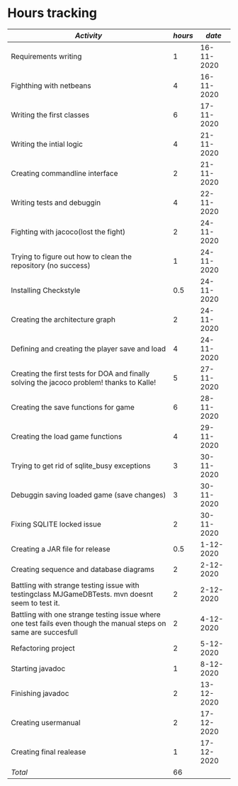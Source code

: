 # Hours tracking


*Activity* | *hours*| *date*
---------|------|-------
Requirements writing| 1 |16-11-2020
Fighthing with netbeans | 4|16-11-2020
Writing the first classes| 6|17-11-2020
Writing the intial logic |4|21-11-2020
Creating commandline interface|2|21-11-2020
Writing tests and debuggin|4|22-11-2020
Fighting with jacoco(lost the fight)|2|24-11-2020
Trying to figure out how to clean the repository (no success)|1|24-11-2020
Installing Checkstyle |0.5|24-11-2020
Creating the architecture graph|2|24-11-2020
Defining and creating the player save and load|4|24-11-2020
Creating the first tests for DOA and finally solving the jacoco problem! thanks to Kalle!|5|27-11-2020
Creating the save functions for game|6|28-11-2020
Creating the load game functions|4|29-11-2020
Trying to get rid of sqlite_busy exceptions|3|30-11-2020
Debuggin saving loaded game (save changes) |3|30-11-2020
Fixing SQLITE locked issue |2|30-11-2020
Creating a JAR file for release|0.5|1-12-2020
Creating sequence and database diagrams |2|2-12-2020
Battling with strange testing issue with testingclass MJGameDBTests. mvn doesnt seem to test it.|2|2-12-2020
Battling with one strange testing issue where one test fails even though the manual steps on same are succesfull|2|4-12-2020
Refactoring project|2|5-12-2020
Starting javadoc |1|8-12-2020
Finishing javadoc |2|13-12-2020
Creating usermanual |2|17-12-2020
Creating final realease|1|17-12-2020
*Total*|66|
